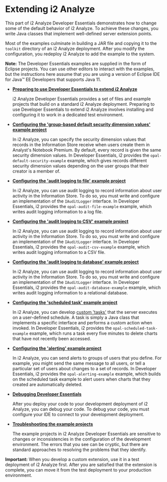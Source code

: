# Extending i2 Analyze

This part of i2 Analyze Developer Essentials demonstrates how to change some of the default behavior of i2 Analyze.
To achieve these changes, you write Java classes that implement well-defined server extension points.

Most of the examples culminate in building a JAR file and copying it to the `toolkit` directory of an i2 Analyze deployment.
After you modify the configuration, you redeploy i2 Analyze to add the example to the system.

**Note:** The Developer Essentials examples are supplied in the form of Eclipse projects.
You can use other editors to interact with the examples, but the instructions here assume that you are using a version of Eclipse IDE for Java™ EE Developers that supports Java 11.

- **[Preparing to use Developer Essentials to extend i2 Analyze](Preparing-to-use-i2-Analyze-Developer-Essentials.md)**

  i2 Analyze Developer Essentials provides a set of files and example projects that build on a standard i2 Analyze deployment.
  Preparing to use Developer Essentials to extend i2 Analyze involves installing and configuring it to work in a dedicated test environment.

- **[Configuring the 'group-based default security dimension values' example project](Configuring-the-group-based-default-security-dimension-values-example-project.md)**

  In i2 Analyze, you can specify the security dimension values that records in the Information Store receive when users create them in Analyst's Notebook Premium.
  By default, every record is given the same security dimension values.
  In Developer Essentials, i2 provides the `opal-default-security-example` example, which gives records different security dimension values depending on the user groups that their creator is a member of.

- **[Configuring the 'audit logging to file' example project](Configuring-the-audit-logging-to-file-example-project.md)**

  In i2 Analyze, you can use audit logging to record information about user activity in the Information Store.
  To do so, you must write and configure an implementation of the `IAuditLogger` interface.
  In Developer Essentials, i2 provides the `opal-audit-file-example` example, which writes audit logging information to a log file.

- **[Configuring the 'audit logging to CSV' example project](Configuring-the-audit-logging-to-CSV-example-project.md)**

  In i2 Analyze, you can use audit logging to record information about user activity in the Information Store.
  To do so, you must write and configure an implementation of the `IAuditLogger` interface.
  In Developer Essentials, i2 provides the `opal-audit-csv-example` example, which writes audit logging information to a CSV file.

- **[Configuring the 'audit logging to database' example project](Configuring-the-audit-logging-to-database-example-project.md)**

  In i2 Analyze, you can use audit logging to record information about user activity in the Information Store.
  To do so, you must write and configure an implementation of the `IAuditLogger` interface.
  In Developer Essentials, i2 provides the `opal-audit-database-example` example, which writes audit logging information to a relational database.

- **[Configuring the 'scheduled task' example project](Configuring-the-scheduled-task-example-project.md)**

  In i2 Analyze, you can develop [custom 'tasks'](https://docs.i2group.com/analyze/custom-tasks.html) that the server executes on a user-defined schedule.
  A task is simply a Java class that implements a specific interface and performs a custom action when invoked.
  In Developer Essentials, i2 provides the `opal-scheduled-task-example` example, 
  which runs a task every five minutes to delete charts that have not recently been accessed.

- **[Configuring the 'alerting' example project](Configuring-the-alerting-example-project.md)**

  In i2 Analyze, you can send alerts to groups of users that you define.
  For example, you might send the same message to all users, or tell a particular set of users about changes to a set of records.
  In Developer Essentials, i2 provides the `opal-alerting-example` example, which builds on the scheduled task example to alert users when charts that they created are automatically deleted.

- **[Debugging Developer Essentials](Debugging-Developer-Essentials.md)**

  After you deploy your code to your development deployment of i2 Analyze, you can debug your code.
  To debug your code, you must configure your IDE to connect to your development deployment.

- **[Troubleshooting the example projects](Troubleshooting-the-example-projects.md)**

  The example projects in i2 Analyze Developer Essentials are sensitive to changes or inconsistencies in the configuration of the development environment.
  The errors that you see can be cryptic, but there are standard approaches to resolving the problems that they identify.

**Important:** When you develop a custom extension, use it in a test deployment of i2 Analyze first.
After you are satisfied that the extension is complete, you can move it from the test deployment to your production environment.
